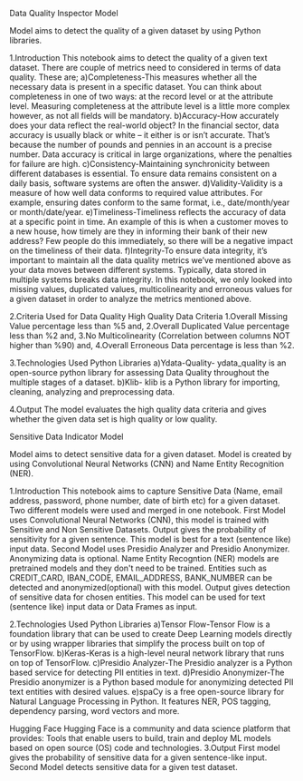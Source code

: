 Data Quality Inspector Model

Model aims to detect the quality of a given dataset by using Python libraries. 

1.Introduction
This notebook aims to detect the quality of a given text dataset. There are couple of metrics need to considered in terms of data quality. These are;
a)Completeness-This measures whether all the necessary data is present in a specific dataset. You can think about completeness in one of two ways: at the record level or at the attribute level. Measuring completeness at the attribute level is a little more complex however, as not all fields will be mandatory.
b)Accuracy-How accurately does your data reflect the real-world object? In the financial sector, data accuracy is usually black or white – it either is or isn’t accurate. That’s because the number of pounds and pennies in an account is a precise number. Data accuracy is critical in large organizations, where the penalties for failure are high.
c)Consistency-Maintaining synchronicity between different databases is essential. To ensure data remains consistent on a daily basis, software systems are often the answer.
d)Validity-Validity is a measure of how well data conforms to required value attributes. For example, ensuring dates conform to the same format, i.e., date/month/year or month/date/year.
e)Timeliness-Timeliness reflects the accuracy of data at a specific point in time. An example of this is when a customer moves to a new house, how timely are they in informing their bank of their new address? Few people do this immediately, so there will be a negative impact on the timeliness of their data.
f)Integrity-To ensure data integrity, it’s important to maintain all the data quality metrics we’ve mentioned above as your data moves between different systems. Typically, data stored in multiple systems breaks data integrity.
In this notebook, we only looked into missing values, duplicated values, multicolinearity and erroneous values for a given dataset in order to analyze the metrics mentioned above.

2.Criteria Used for Data Quality
High Quality Data Criteria
1.Overall Missing Value percentage less than %5 and,
2.Overall Duplicated Value percentage less than %2 and,
3.No Multicolinearity (Correlation between columns NOT higher than %90) and,
4.Overall Erroneous Data percentage is less than %2.

3.Technologies Used
Python Libraries
a)Ydata-Quality- ydata_quality is an open-source python library for assessing Data Quality throughout the multiple stages of a dataset.
b)Klib- klib is a Python library for importing, cleaning, analyzing and preprocessing data.

4.Output
The model evaluates the high quality data criteria and gives whether the given data set is high quality or low quality.

Sensitive Data Indicator Model

Model aims to detect sensitive data for a given dataset. Model is created by using Convolutional Neural Networks (CNN) and Name Entity Recognition (NER).

1.Introduction
This notebook aims to capture Sensitive Data (Name, email address, password, phone number, date of birth etc) for a given dataset. Two different models were used and merged in one notebook. 
First Model uses Convolutional Neural Networks (CNN), this model is trained with Sensitive and Non Sensitive Datasets. Output gives the probability of sensitivity for a given sentence. This model is best for a text (sentence like) input data.
Second Model uses Presidio Analyzer and Presidio Anonymizer. Anonymizing data is optional. Name Entity Recogntion (NER) models are pretrained models and they don't need to be trained. Entities such as CREDIT_CARD, IBAN_CODE, EMAIL_ADDRESS, BANK_NUMBER can be detected and anonymized(optional) with this model. Output gives detection of sensitive data for chosen entities. This model can be used for text (sentence like) input data or Data Frames as input.

2.Technologies Used
Python Libraries
a)Tensor Flow-Tensor Flow is a foundation library that can be used to create Deep Learning models directly or by using wrapper libraries that simplify the process built on top of TensorFlow.
b)Keras-Keras is a high-level neural network library that runs on top of TensorFlow.
c)Presidio Analyzer-The Presidio analyzer is a Python based service for detecting PII entities in text.
d)Presidio Anonymizer-The Presidio anonymizer is a Python based module for anonymizing detected PII text entities with desired values.
e)spaCy is a free open-source library for Natural Language Processing in Python. It features NER, POS tagging, dependency parsing, word vectors and more.

Hugging Face 
Hugging Face is a community and data science platform that provides: Tools that enable users to build, train and deploy ML models based on open source (OS) code and technologies.
3.Output
First model gives the probability of sensitive data for a given sentence-like input.  
Second Model detects sensitive data for a given test dataset.